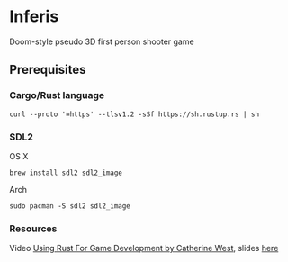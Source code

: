 # Inferis
Doom-style pseudo 3D first person shooter game

## Prerequisites
### Cargo/Rust language
```
curl --proto '=https' --tlsv1.2 -sSf https://sh.rustup.rs | sh
```

### SDL2
OS X
```
brew install sdl2 sdl2_image
```
Arch
```
sudo pacman -S sdl2 sdl2_image
```

### Resources
Video [Using Rust For Game Development by Catherine West](https://www.youtube.com/watch?v=aKLntZcp27M), slides [here](https://kyren.github.io/rustconf_2018_slides/index.html)